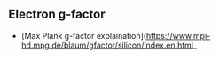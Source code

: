## Electron g-factor
- [Max Plank g-factor explaination](https://www.mpi-hd.mpg.de/blaum/gfactor/silicon/index.en.html_
